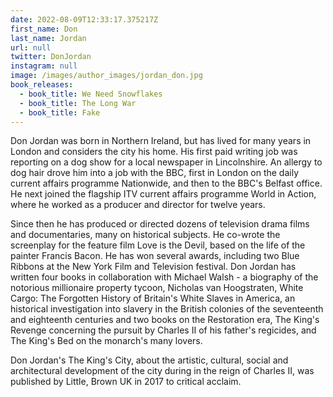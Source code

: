 ```yaml
---
date: 2022-08-09T12:33:17.375217Z
first_name: Don
last_name: Jordan
url: null
twitter: DonJordan
instagram: null
image: /images/author_images/jordan_don.jpg
book_releases:
  - book_title: We Need Snowflakes
  - book_title: The Long War
  - book_title: Fake
---
```

Don Jordan was born in Northern Ireland, but has lived for many years in London and considers the city his home. His first paid writing job was reporting on a dog show for a local newspaper in Lincolnshire. An allergy to dog hair drove him into a job with the BBC, first in London on the daily current affairs programme Nationwide, and then to the BBC's Belfast office. He next joined the flagship ITV current affairs programme World in Action, where he worked as a producer and director for twelve years.

Since then he has produced or directed dozens of television drama films and documentaries, many on historical subjects. He co-wrote the screenplay for the feature film Love is the Devil, based on the life of the painter Francis Bacon. He has won several awards, including two Blue Ribbons at the New York Film and Television festival. Don Jordan has written four books in collaboration with Michael Walsh - a biography of the notorious millionaire property tycoon, Nicholas van Hoogstraten, White Cargo: The Forgotten History of Britain's White Slaves in America, an historical investigation into slavery in the British colonies of the seventeenth and eighteenth centuries and two books on the Restoration era, The King's Revenge concerning the pursuit by Charles II of his father's regicides, and The King's Bed on the monarch's many lovers.

Don Jordan's The King's City, about the artistic, cultural, social and architectural development of the city during in the reign of Charles II, was published by Little, Brown UK in 2017 to critical acclaim.